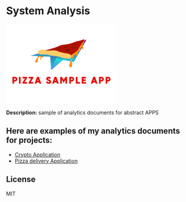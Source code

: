 # System Analysis
![Alt-текст](logo.jpg "Pizza sample app")

**Description:** sample of analytics documents for abstract APPS
## Here are examples of my analytics documents for projects:
- [Crypto Application](CryptoApp/readme.md)
- [Pizza delivery Application](PizzaApp/readme.md)


## License

MIT
